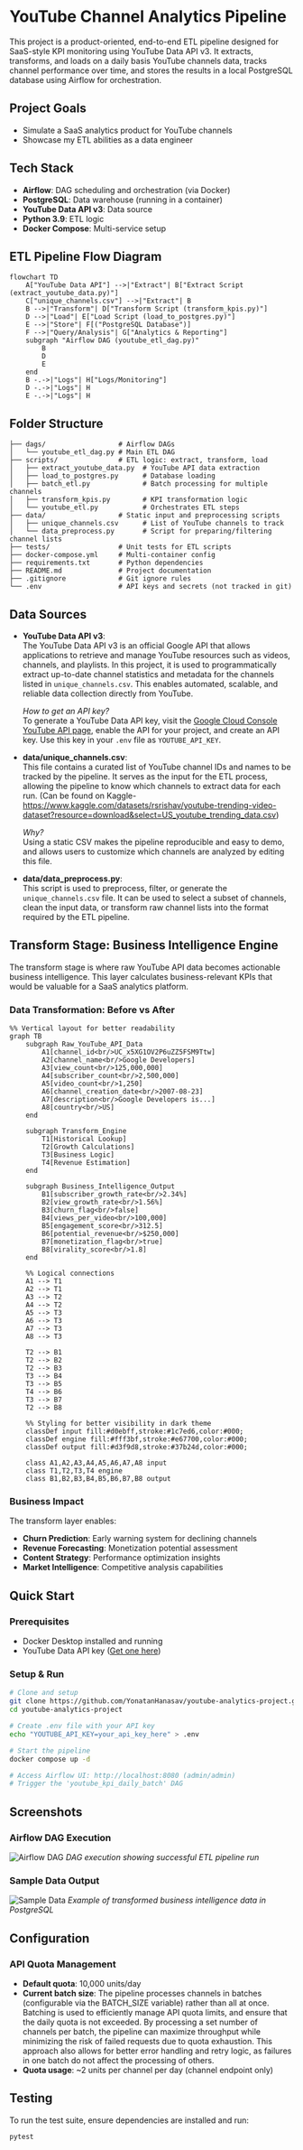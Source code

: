 # YouTube Channel Analytics Pipeline

This project is a product-oriented, end-to-end ETL pipeline designed for SaaS-style KPI monitoring using YouTube Data API v3. It extracts, transforms, and loads on a daily basis YouTube channels data, tracks channel performance over time, and stores the results in a local PostgreSQL database using Airflow for orchestration.

## Project Goals
- Simulate a SaaS analytics product for YouTube channels
- Showcase my ETL abilities as a data engineer

## Tech Stack
- **Airflow**: DAG scheduling and orchestration (via Docker)
- **PostgreSQL**: Data warehouse (running in a container)
- **YouTube Data API v3**: Data source
- **Python 3.9**: ETL logic
- **Docker Compose**: Multi-service setup

## ETL Pipeline Flow Diagram

```mermaid
flowchart TD
    A["YouTube Data API"] -->|"Extract"| B["Extract Script (extract_youtube_data.py)"]
    C["unique_channels.csv"] -->|"Extract"| B
    B -->|"Transform"| D["Transform Script (transform_kpis.py)"]
    D -->|"Load"| E["Load Script (load_to_postgres.py)"]
    E -->|"Store"| F[("PostgreSQL Database")]
    F -->|"Query/Analysis"| G["Analytics & Reporting"]
    subgraph "Airflow DAG (youtube_etl_dag.py)"
        B
        D
        E
    end
    B -.->|"Logs"| H["Logs/Monitoring"]
    D -.->|"Logs"| H
    E -.->|"Logs"| H
```

## Folder Structure

```
├── dags/                  # Airflow DAGs
│   └── youtube_etl_dag.py # Main ETL DAG
├── scripts/               # ETL logic: extract, transform, load
│   ├── extract_youtube_data.py  # YouTube API data extraction
│   ├── load_to_postgres.py      # Database loading
│   ├── batch_etl.py             # Batch processing for multiple channels
│   ├── transform_kpis.py        # KPI transformation logic
│   └── youtube_etl.py           # Orchestrates ETL steps
├── data/                  # Static input and preprocessing scripts
│   ├── unique_channels.csv      # List of YouTube channels to track
│   └── data_preprocess.py       # Script for preparing/filtering channel lists
├── tests/                 # Unit tests for ETL scripts
├── docker-compose.yml     # Multi-container config
├── requirements.txt       # Python dependencies
├── README.md              # Project documentation
├── .gitignore             # Git ignore rules
└── .env                   # API keys and secrets (not tracked in git)
```

## Data Sources

- **YouTube Data API v3**:  
  The YouTube Data API v3 is an official Google API that allows applications to retrieve and manage YouTube resources such as videos, channels, and playlists. In this project, it is used to programmatically extract up-to-date channel statistics and metadata for the channels listed in `unique_channels.csv`. This enables automated, scalable, and reliable data collection directly from YouTube.
  
  *How to get an API key?*  
  To generate a YouTube Data API key, visit the [Google Cloud Console YouTube API page](https://console.cloud.google.com/marketplace/product/google/youtube.googleapis.com?q=search&referrer=search&inv=1&invt=Ab1rsQ&project=youtube-kpi-tracker-464411), enable the API for your project, and create an API key. Use this key in your `.env` file as `YOUTUBE_API_KEY`.

- **data/unique_channels.csv**:  
  This file contains a curated list of YouTube channel IDs and names to be tracked by the pipeline. It serves as the input for the ETL process, allowing the pipeline to know which channels to extract data for each run.
(Can be found on Kaggle- https://www.kaggle.com/datasets/rsrishav/youtube-trending-video-dataset?resource=download&select=US_youtube_trending_data.csv)
  
  *Why?*  
  Using a static CSV makes the pipeline reproducible and easy to demo, and allows users to customize which channels are analyzed by editing this file.

- **data/data_preprocess.py**:  
  This script is used to preprocess, filter, or generate the `unique_channels.csv` file. It can be used to select a subset of channels, clean the input data, or transform raw channel lists into the format required by the ETL pipeline.

## Transform Stage: Business Intelligence Engine

The transform stage is where raw YouTube API data becomes actionable business intelligence. This layer calculates business-relevant KPIs that would be valuable for a SaaS analytics platform.

### Data Transformation: Before vs After

```mermaid
%% Vertical layout for better readability
graph TB
    subgraph Raw_YouTube_API_Data
        A1[channel_id<br/>UC_x5XG1OV2P6uZZ5FSM9Ttw]
        A2[channel_name<br/>Google Developers]
        A3[view_count<br/>125,000,000]
        A4[subscriber_count<br/>2,500,000]
        A5[video_count<br/>1,250]
        A6[channel_creation_date<br/>2007-08-23]
        A7[description<br/>Google Developers is...]
        A8[country<br/>US]
    end

    subgraph Transform_Engine
        T1[Historical Lookup]
        T2[Growth Calculations]
        T3[Business Logic]
        T4[Revenue Estimation]
    end

    subgraph Business_Intelligence_Output
        B1[subscriber_growth_rate<br/>2.34%]
        B2[view_growth_rate<br/>1.56%]
        B3[churn_flag<br/>false]
        B4[views_per_video<br/>100,000]
        B5[engagement_score<br/>312.5]
        B6[potential_revenue<br/>$250,000]
        B7[monetization_flag<br/>true]
        B8[virality_score<br/>1.8]
    end

    %% Logical connections
    A1 --> T1
    A2 --> T1
    A3 --> T2
    A4 --> T2
    A5 --> T3
    A6 --> T3
    A7 --> T3
    A8 --> T3

    T2 --> B1
    T2 --> B2
    T2 --> B3
    T3 --> B4
    T3 --> B5
    T4 --> B6
    T3 --> B7
    T2 --> B8

    %% Styling for better visibility in dark theme
    classDef input fill:#d0ebff,stroke:#1c7ed6,color:#000;
    classDef engine fill:#fff3bf,stroke:#e67700,color:#000;
    classDef output fill:#d3f9d8,stroke:#37b24d,color:#000;

    class A1,A2,A3,A4,A5,A6,A7,A8 input
    class T1,T2,T3,T4 engine
    class B1,B2,B3,B4,B5,B6,B7,B8 output
```

### Business Impact

The transform layer enables:
- **Churn Prediction**: Early warning system for declining channels
- **Revenue Forecasting**: Monetization potential assessment
- **Content Strategy**: Performance optimization insights
- **Market Intelligence**: Competitive analysis capabilities

## Quick Start

### Prerequisites
- Docker Desktop installed and running
- YouTube Data API key ([Get one here](https://console.cloud.google.com/marketplace/product/google/youtube.googleapis.com))

### Setup & Run
```bash
# Clone and setup
git clone https://github.com/YonatanHanasav/youtube-analytics-project.git
cd youtube-analytics-project

# Create .env file with your API key
echo "YOUTUBE_API_KEY=your_api_key_here" > .env

# Start the pipeline
docker compose up -d

# Access Airflow UI: http://localhost:8080 (admin/admin)
# Trigger the 'youtube_kpi_daily_batch' DAG
```

## Screenshots

### Airflow DAG Execution
![Airflow DAG](images/Airflow.gif)
*DAG execution showing successful ETL pipeline run*

### Sample Data Output
![Sample Data](images/PostgreSQL.gif)
*Example of transformed business intelligence data in PostgreSQL*

## Configuration

### API Quota Management
- **Default quota**: 10,000 units/day
- **Current batch size**: The pipeline processes channels in batches (configurable via the BATCH_SIZE variable) rather than all at once. Batching is used to efficiently manage API quota limits, and ensure that the daily quota is not exceeded. By processing a set number of channels per batch, the pipeline can maximize throughput while minimizing the risk of failed requests due to quota exhaustion. This approach also allows for better error handling and retry logic, as failures in one batch do not affect the processing of others.
- **Quota usage**: ~2 units per channel per day (channel endpoint only)

## Testing

To run the test suite, ensure dependencies are installed and run:
```bash
pytest
```
